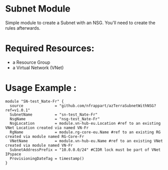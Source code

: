 # Subnet Module
Simple module to create a Subnet with an NSG. You'll need to create the rules afterwards.

# Required Resources:
- a Resource Group
- a Virtual Network (VNet)

# Usage Example :

```hcl
module "SN-test_Nate-Fr" {
  source              = "github.com/nfrappart/azTerraSubnetWithNSG?ref=v1.0.1"
  SubnetName          = "sn-test_Nate-Fr"
  NsgName             = "nsg-test_Nate-Fr"
  NsgLocation         = module.vn-hub-eu.Location #ref to an existing VNet Location created via named VN-Fr 
  RgName              = module.rg-core-eu.Name #ref to an existing RG created via module named RG-Core-Fr
  VNetName            = module.vn-hub-eu.Name #ref to an existing VNet created via module named VN-Fr 
  SubnetAddressPrefix = "10.0.0.0/24" #CIDR lock must be part of VNet IPspace
  ProvisioningDateTag = timestamp()
}
```
